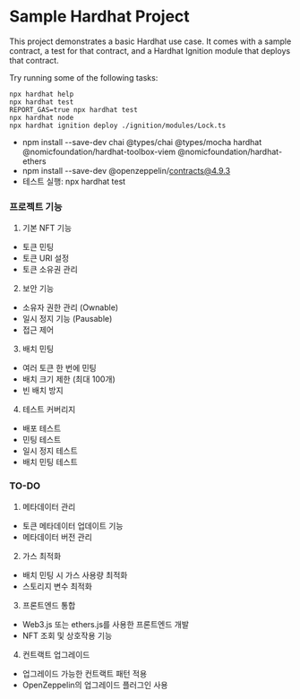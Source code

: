 # Sample Hardhat Project

This project demonstrates a basic Hardhat use case. It comes with a sample contract, a test for that contract, and a Hardhat Ignition module that deploys that contract.

Try running some of the following tasks:

```shell
npx hardhat help
npx hardhat test
REPORT_GAS=true npx hardhat test
npx hardhat node
npx hardhat ignition deploy ./ignition/modules/Lock.ts
```

- npm install --save-dev chai @types/chai @types/mocha hardhat @nomicfoundation/hardhat-toolbox-viem @nomicfoundation/hardhat-ethers
- npm install --save-dev @openzeppelin/contracts@4.9.3
- 테스트 실행: npx hardhat test

### 프로젝트 기능
1. 기본 NFT 기능
  - 토큰 민팅
  - 토큰 URI 설정
  - 토큰 소유권 관리
2. 보안 기능
  - 소유자 권한 관리 (Ownable)
  - 일시 정지 기능 (Pausable)
  - 접근 제어
3. 배치 민팅
  - 여러 토큰 한 번에 민팅
  - 배치 크기 제한 (최대 100개)
  - 빈 배치 방지
4. 테스트 커버리지
  - 배포 테스트
  - 민팅 테스트
  - 일시 정지 테스트
  - 배치 민팅 테스트

### TO-DO
1. 메타데이터 관리
  - 토큰 메타데이터 업데이트 기능
  - 메타데이터 버전 관리
2. 가스 최적화
  - 배치 민팅 시 가스 사용량 최적화
  - 스토리지 변수 최적화
3. 프론트엔드 통합
  - Web3.js 또는 ethers.js를 사용한 프론트엔드 개발
  - NFT 조회 및 상호작용 기능
4. 컨트랙트 업그레이드
  - 업그레이드 가능한 컨트랙트 패턴 적용
  - OpenZeppelin의 업그레이드 플러그인 사용
